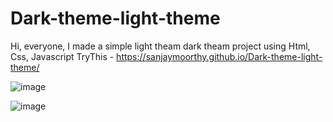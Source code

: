 # Dark-theme-light-theme

Hi, everyone, I made a simple light theam dark theam project using  Html, Css, Javascript 
TryThis -  https://sanjaymoorthy.github.io/Dark-theme-light-theme/

![image](https://github.com/sanjayMoorthy/Dark-theme-light-theme/assets/113750029/06a91c70-eb00-4195-8c78-cfb771762f20)

![image](https://github.com/sanjayMoorthy/Dark-theme-light-theme/assets/113750029/a2acdbf8-1fe8-44cf-8b37-535d94cbd4a3)






